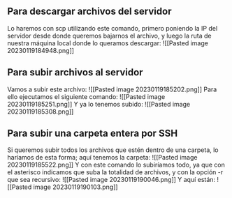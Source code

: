 ## Para descargar archivos del servidor
Lo haremos con scp utilizando este comando, primero poniendo la IP del servidor desde donde queremos bajarnos el archivo, y luego la ruta de nuestra máquina local donde lo queramos descargar:
![[Pasted image 20230119184948.png]]
## Para subir archivos al servidor
Vamos a subir este archivo:
![[Pasted image 20230119185202.png]]
Para ello ejecutamos el siguiente comando:
![[Pasted image 20230119185251.png]]
Y ya lo tenemos subido:
![[Pasted image 20230119185308.png]]
## Para subir una carpeta entera por SSH
Si queremos subir todos los archivos que estén dentro de una carpeta, lo haríamos de esta forma; aquí tenemos la carpeta:
![[Pasted image 20230119185522.png]]
Y con este comando lo subiríamos todo, ya que con el asterisco indicamos que suba la totalidad de archivos, y con la opción -r que sea recursivo:
![[Pasted image 20230119190046.png]]
Y aquí están:
![[Pasted image 20230119190103.png]]
